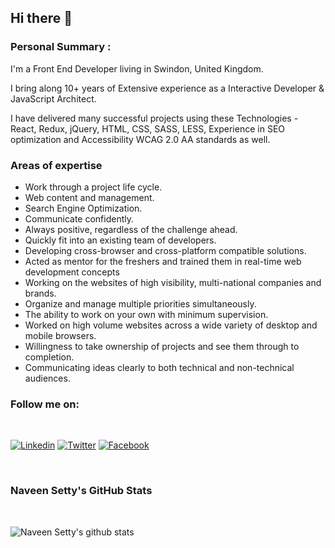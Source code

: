 ## Hi there 👋

### Personal Summary :

I'm a Front End Developer living in Swindon, United Kingdom.

I bring along 10+ years of Extensive experience as a Interactive Developer & JavaScript Architect.

I have delivered many successful projects using these Technologies - React, Redux, jQuery, HTML, CSS, SASS, LESS, Experience in SEO optimization and Accessibility WCAG 2.0 AA standards as well.

### Areas of expertise
 
* Work through a project life cycle.
* Web content and management.
* Search Engine Optimization.
* Communicate confidently.
* Always positive, regardless of the challenge ahead.
* Quickly fit into an existing team of developers.
* Developing cross-browser and cross-platform compatible solutions.
* Acted as mentor for the freshers and trained them in real-time web development concepts
* Working on the websites of high visibility, multi-national companies and brands.
* Organize and manage multiple priorities simultaneously.
* The ability to work on your own with minimum supervision.
* Worked on high volume websites across a wide variety of desktop and mobile browsers.
* Willingness to take ownership of projects and see them through to completion.
* Communicating ideas clearly to both technical and non-technical audiences.	

### Follow me on:
<br/>

[![Linkedin](https://img.shields.io/badge/Linkedin-Naveen%20Setty-0077b5?style=for-the-badge&logo=Linkedin&logoColor=white)](https://www.linkedin.com/in/naveenkumarpg/) [![Twitter](https://img.shields.io/badge/Twitter-@naveenkumarpg-brightgreen?style=for-the-badge&logo=Twitter&logoColor=white)](https://twitter.com/naveenkumapg) [![Facebook](https://img.shields.io/badge/Facebook-Naveen%20Setty-4267b2?style=for-the-badge&logo=Facebook&logoColor=white)](https://www.facebook.com/naveenkumarpg.19/)

<br>

###  Naveen Setty's GitHub Stats
<br>

![Naveen Setty's github stats](https://github-readme-stats.vercel.app/api?username=naveenkumarpg&show_icons=true)



